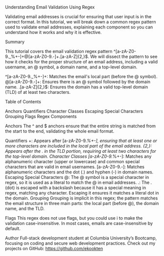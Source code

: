 Understanding Email Validation Using Regex

Validating email addresses is crucial for ensuring that user input is in the correct format. In this tutorial, we will break down a common regex pattern used to validate email addresses, explaining each component so you can understand how it works and why it is effective.

Summary

This tutorial covers the email validation regex pattern ^[a-zA-Z0-9._%+-]+@[a-zA-Z0-9.-]+\.[a-zA-Z]{2,}$. We will dissect the pattern to see how it checks for the proper structure of an email address, including a valid username, an @ symbol, a domain name, and a top-level domain.

^[a-zA-Z0-9._%+-]+: Matches the email's local part (before the @ symbol).
@[a-zA-Z0-9.-]+: Ensures there is an @ symbol followed by the domain name.
\.[a-zA-Z]{2,}$: Ensures the domain has a valid top-level domain (TLD) of at least two characters.


Table of Contents

Anchors
Quantifiers
Character Classes
Escaping Special Characters
Grouping
Flags
Regex Components

Anchors
The ^ and $ anchors ensure that the entire string is matched from the start to the end, validating the whole email format.

Quantifiers
+: Appears after [a-zA-Z0-9._%+-], ensuring that at least one or more characters are included in the local part of the email address.
{2,}: Appears after the . in the TLD portion, requiring at least two characters for the top-level domain.
Character Classes
[a-zA-Z0-9._%+-]: Matches any alphanumeric character (upper or lowercase) and common special characters that are valid in email usernames.
[a-zA-Z0-9.-]: Matches alphanumeric characters and the dot (.) and hyphen (-) in domain names.
Escaping Special Characters
@: The @ symbol is a special character in regex, so it is used as a literal to match the @ in email addresses.
\.: The . (dot) is escaped with a backslash because it has a special meaning in regex, matching any character. Escaping it ensures it matches a literal dot in the domain.
Grouping
Grouping is implicit in this regex; the pattern matches the email structure in three main parts: the local part (before @), the domain name, and the TLD.

Flags
This regex does not use flags, but you could use i to make the validation case-insensitive. In most cases, emails are case-insensitive by default.

Author
Full-stack development student at Columbia University’s Bootcamp, focusing on coding and secure web development practices.
Check out my projects on GitHub: https://github.com/ekookten
